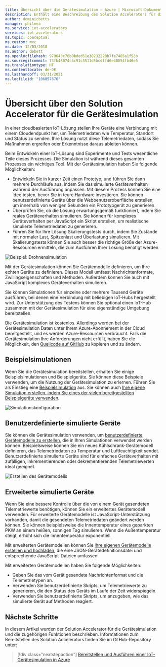 ```yaml
---
title: Übersicht über die Gerätesimulation – Azure | Microsoft-Dokumentation
description: Enthält eine Beschreibung des Solution Accelerators für die Gerätesimulation und der zugehörigen Funktionen.
author: dominicbetts
manager: philmea
ms.service: iot-accelerators
services: iot-accelerators
ms.topic: conceptual
ms.custom: mvc
ms.date: 12/03/2018
ms.author: dobett
ms.openlocfilehash: 979643c76b8bded51e30232228b7fe7485a1f53b
ms.sourcegitcommit: 73fb48074c4c91c3511d5bcdffd6e40854fb46e5
ms.translationtype: HT
ms.contentlocale: de-DE
ms.lasthandoff: 03/31/2021
ms.locfileid: "106057676"
---
```

# <a name="device-simulation-solution-accelerator-overview"></a>Übersicht über den Solution Accelerator für die Gerätesimulation

In einer cloudbasierten IoT-Lösung stellen Ihre Geräte eine Verbindung mit einem Cloudendpunkt her, um Telemetriedaten wie Temperatur, Standort und Status zu senden. Ihre Lösung nutzt diese Telemetriedaten, sodass Sie Maßnahmen ergreifen oder Erkenntnisse daraus ableiten können.

Beim Entwickeln einer IoT-Lösung sind Experimente und Tests wesentliche Teile dieses Prozesses. Die Simulation ist während dieses gesamten Prozesses ein wichtiges Tool. Mit der Gerätesimulation haben Sie folgende Möglichkeiten:

* Entwickeln Sie in kurzer Zeit einen Prototyp, und führen Sie dann mehrere Durchläufe aus, indem Sie das simulierte Geräteverhalten während der Ausführung anpassen. Mit diesem Prozess können Sie eine Idee testen, bevor Sie in teure Hardware investieren. Sie können benutzerdefinierte Geräte über die Webbenutzeroberfläche erstellen, um innerhalb von wenigen Sekunden ein Prototypgerät zu generieren.
* Überprüfen Sie, ob die Lösung erwartungsgemäß funktioniert, indem Sie reales Geräteverhalten simulieren. Sie können für komplexes Geräteverhalten per JavaScript ein Skript erstellen, um realistische simulierte Telemetriedaten zu generieren.
* Führen Sie für Ihre Lösung Skalierungstests durch, indem Sie Zustände mit normaler Last, Spitzenlast und Überlastung simulieren. Mit Skalierungstests können Sie auch besser die richtige Größe der Azure-Ressourcen ermitteln, die zum Ausführen Ihrer Lösung benötigt werden.

![Beispiel: Drohnensimulation](media/iot-accelerators-device-simulation-overview/dronesimulation.png)

Mit der Gerätesimulation können Sie Gerätemodelle definieren, um Ihre echten Geräte zu definieren. Dieses Modell umfasst Nachrichtenformate, Zwillingseigenschaften und Methoden. Außerdem können Sie auch mit JavaScript komplexes Geräteverhalten simulieren.

Sie können Simulationen für einzelne oder mehrere Tausend Geräte ausführen, bei denen eine Verbindung mit beliebigen IoT-Hubs hergestellt wird. Zur Unterstützung des Testens können Sie optional einen IoT-Hub zusammen mit der Gerätesimulation für eine eigenständige Umgebung bereitstellen.

Die Gerätesimulation ist kostenlos. Allerdings werden bei der Gerätesimulation Daten unter Ihrem Azure-Abonnement in der Cloud bereitgestellt, und es werden Azure-Ressourcen verbraucht. Falls die Gerätesimulation Ihre Anforderungen nicht erfüllt, haben Sie die Möglichkeit, den [Quellcode auf GitHub](https://github.com/Azure/device-simulation-dotnet) zu kopieren und zu ändern.

## <a name="sample-simulations"></a>Beispielsimulationen

Wenn Sie die Gerätesimulation bereitstellen, erhalten Sie einige Beispielsimulationen und Beispielgeräte. Sie können diese Beispiele verwenden, um die Nutzung der Gerätesimulation zu erlernen. Führen Sie als Einstieg eine [Beispielsimulation](https://github.com/Azure/device-simulation-dotnet/blob/master/README.md) aus. Sie können auch [Ihre eigene Simulation erstellen, indem Sie eines der vielen bereitgestellten Beispielgeräte verwenden](iot-accelerators-device-simulation-create-simulation.md).

![Simulationskonfiguration](media/iot-accelerators-device-simulation-overview/samplesimulation1.png)

## <a name="custom-simulated-devices"></a>Benutzerdefinierte simulierte Geräte

Sie können die Gerätesimulation verwenden, um [benutzerdefinierte Gerätemodelle zu erstellen](iot-accelerators-device-simulation-create-custom-device.md), die in Ihren Simulationen verwendet werden können. Beispielsweise können Sie ein neues Kühlschrank-Gerätemodell definieren, das Telemetriedaten zu Temperatur und Luftfeuchtigkeit sendet. Benutzerdefinierte simulierte Geräte sind für einfaches Geräteverhalten mit zufälligen, inkrementierenden oder dekrementierenden Telemetriewerten ideal geeignet.

![Erstellen des Gerätemodells](media/iot-accelerators-device-simulation-overview/adddevicemodel.png)

## <a name="advanced-simulated-devices"></a>Erweiterte simulierte Geräte

Wenn Sie eine bessere Kontrolle über die von einem Gerät gesendeten Telemetriewerte benötigen, können Sie ein erweitertes Gerätemodell verwenden. Für erweiterte Gerätemodelle ist JavaScript-Unterstützung vorhanden, damit die gesendeten Telemetriedaten geändert werden können. Sie können beispielsweise die Innentemperatur eines geparkten PKW an einem heißen, sonnigen Tag simulieren. Wenn die Außentemperatur steigt, erhöht sich die Innentemperatur exponentiell.

Mit erweiterten Gerätemodellen können Sie [Ihre eigenen Gerätemodelle erstellen und hochladen](iot-accelerators-device-simulation-advanced-device.md), die eine JSON-Gerätedefinitionsdatei und entsprechende JavaScript-Dateien umfassen.

Mit erweiterten Gerätemodellen haben Sie folgende Möglichkeiten:

* Geben Sie das vom Gerät gesendete Nachrichtenformat und die Telemetrietypen an.
* Verwenden Sie benutzerdefinierte Skripts, um Telemetriewerte zu generieren, die den Status des Geräts im Laufe der Zeit widerspiegeln.
* Verwenden Sie benutzerdefinierte Skripts, um anzugeben, wie das simulierte Gerät auf Methoden reagiert.

## <a name="next-steps"></a>Nächste Schritte

In diesem Artikel wurden der Solution Accelerator für die Gerätesimulation und die zugehörigen Funktionen beschrieben. Informationen zum Bereitstellen des Solution Accelerators finden Sie im GitHub-Repository unter:

> [!div class="nextstepaction"]
> [Bereitstellen und Ausführen einer IoT-Gerätesimulation in Azure](https://github.com/Azure/device-simulation-dotnet/blob/master/README.md)
